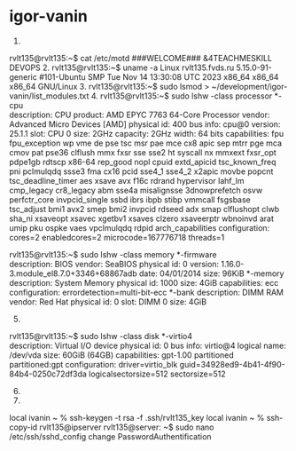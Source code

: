 # igor-vanin
1.
rvlt135@rvlt135:~$ cat /etc/motd
###WELCOME###
&4TEACHMESKILL DEVOPS
2.
rvlt135@rvlt135:~$ uname -a
Linux rvlt135.fvds.ru 5.15.0-91-generic #101-Ubuntu SMP Tue Nov 14 13:30:08 UTC 2023 x86_64 x86_64 x86_64 GNU/Linux
3.
rvlt135@rvlt135:~$ sudo lsmod > ~/development/igor-vanin/list_modules.txt
4.
rvlt135@rvlt135:~$ sudo lshw -class processor
  *-cpu                     
       description: CPU
       product: AMD EPYC 7763 64-Core Processor
       vendor: Advanced Micro Devices [AMD]
       physical id: 400
       bus info: cpu@0
       version: 25.1.1
       slot: CPU 0
       size: 2GHz
       capacity: 2GHz
       width: 64 bits
       capabilities: fpu fpu_exception wp vme de pse tsc msr pae mce cx8 apic sep mtrr pge mca cmov pat pse36 clflush mmx fxsr sse sse2 ht syscall nx mmxext fxsr_opt pdpe1gb rdtscp x86-64 rep_good nopl cpuid extd_apicid tsc_known_freq pni pclmulqdq ssse3 fma cx16 pcid sse4_1 sse4_2 x2apic movbe popcnt tsc_deadline_timer aes xsave avx f16c rdrand hypervisor lahf_lm cmp_legacy cr8_legacy abm sse4a misalignsse 3dnowprefetch osvw perfctr_core invpcid_single ssbd ibrs ibpb stibp vmmcall fsgsbase tsc_adjust bmi1 avx2 smep bmi2 invpcid rdseed adx smap clflushopt clwb sha_ni xsaveopt xsavec xgetbv1 xsaves clzero xsaveerptr wbnoinvd arat umip pku ospke vaes vpclmulqdq rdpid arch_capabilities
       configuration: cores=2 enabledcores=2 microcode=167776718 threads=1

rvlt135@rvlt135:~$ sudo lshw -class memory
  *-firmware                
       description: BIOS
       vendor: SeaBIOS
       physical id: 0
       version: 1.16.0-3.module_el8.7.0+3346+68867adb
       date: 04/01/2014
       size: 96KiB
  *-memory
       description: System Memory
       physical id: 1000
       size: 4GiB
       capabilities: ecc
       configuration: errordetection=multi-bit-ecc
     *-bank
          description: DIMM RAM
          vendor: Red Hat
          physical id: 0
          slot: DIMM 0
          size: 4GiB

5.
rvlt135@rvlt135:~$ sudo lshw -class disk
  *-virtio4                 
       description: Virtual I/O device
       physical id: 0
       bus info: virtio@4
       logical name: /dev/vda
       size: 60GiB (64GB)
       capabilities: gpt-1.00 partitioned partitioned:gpt
       configuration: driver=virtio_blk guid=34928ed9-4b41-4f90-84b4-0250c72df3da logicalsectorsize=512 sectorsize=512

6.

8.
local ivanin ~ % ssh-keygen -t rsa -f .ssh/rvlt135_key
local ivanin ~ % ssh-copy-id rvlt135@ipserver
rvlt135@server: ~$ sudo nano /etc/ssh/sshd_config
change PasswordAuthentification
